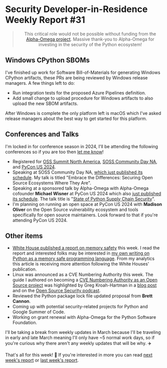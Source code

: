 # Security Developer-in-Residence Weekly Report #31

<blockquote>
  <center>This critical role would not be possible without funding from the <a href="https://alpha-omega.dev">Alpha-Omega project</a>. Massive thank-you to Alpha-Omega for investing in the security of the Python ecosystem!</center>
</blockquote>

## Windows CPython SBOMs

I've finished up work for Software Bill-of-Materials for generating Windows CPython artifacts,
these PRs are being reviewed by Windows release managers. A few things left to do:

* Run integration tests for the proposed Azure Pipelines definition.
* Add small change to upload procedure for Windows artifacts to also upload the new SBOM artifacts.

After Windows is complete the only platform left is macOS which I've asked release managers about the best way to get started for this platform.

## Conferences and Talks

I'm locked in for conference season in 2024, I'll be attending the following conferences
so if you are too then [let me know](https://sethmlarson.dev/)!

* Registered for [OSS Summit North America](https://events.linuxfoundation.org/open-source-summit-north-america/), [SOSS Community Day NA](https://events.linuxfoundation.org/soss-community-day-north-america/), and [PyCon US 2024](https://us.pycon.org/2024/).
* Speaking at SOSS Community Day NA, [which just published its schedule](https://openssf.org/blog/2024/02/26/soss-community-day-north-america-na-agenda-live/).
  My talk is titled "Embrace the Differences: Securing Open Source Ecosystems Where They Are".
* Speaking at a sponsored talk by Alpha-Omega with Alpha-Omega cofounder **Michael Wisner** at PyCon US 2024 which also [just published its schedule](https://us.pycon.org/2024/schedule/).
  The talk title is "[State of Python Supply Chain Security](https://us.pycon.org/2024/schedule/presentation/148/)".
* I'm planning on running an open space at PyCon US 2024 with **Madison Oliver** on the Open Source vulnerability ecosystem and tools specifically for open source maintainers.
  Look forward to that if you're attending PyCon US 2024.

## Other items

* [White House published a report on memory safety](https://www.whitehouse.gov/oncd/briefing-room/2024/02/26/press-release-technical-report/) this week.
  I read the report and interested folks may be interested in [my own writing on Python as a memory safe programming language](https://sethmlarson.dev/security-developer-in-residence-weekly-report-21).
  From my analytics this article is receiving more attention following the White Houses' publication.
* Linux was announced as a CVE Numbering Authority this week. The guide I authored on becoming a [CVE Numbering Authority as an Open Source
  project](https://openssf.org/blog/2023/11/27/openssf-introduces-guide-to-becoming-a-cve-numbering-authority-as-an-open-source-project/)
  was highlighted by Greg Kroah-Hartman in a [blog post](http://www.kroah.com/log/blog/2024/02/13/linux-is-a-cna/) and on the [Open Source Security podcast](https://opensourcesecurity.io/2024/02/25/episode-417-linux-kernel-security-with-greg-k-h/).
* Reviewed the Python package lock file updated proposal from **Brett Cannon**.
* Coming up with potential security-related projects for Python and Google Summer of Code.
* Working on grant renewal with Alpha-Omega for the Python Software Foundation.

I'll be taking a break from weekly updates in March because I'll be traveling in early and late March
meaning I'll only have ~5 normal work days, so if you're curious why there aren't any weekly updates
that will be why. ✈️

That's all for this week! 👋 If you're interested in more you can read [next week's report](https://sethmlarson.dev/security-developer-in-residence-weekly-report-32) or [last week's report](https://sethmlarson.dev/security-developer-in-residence-weekly-report-30).
